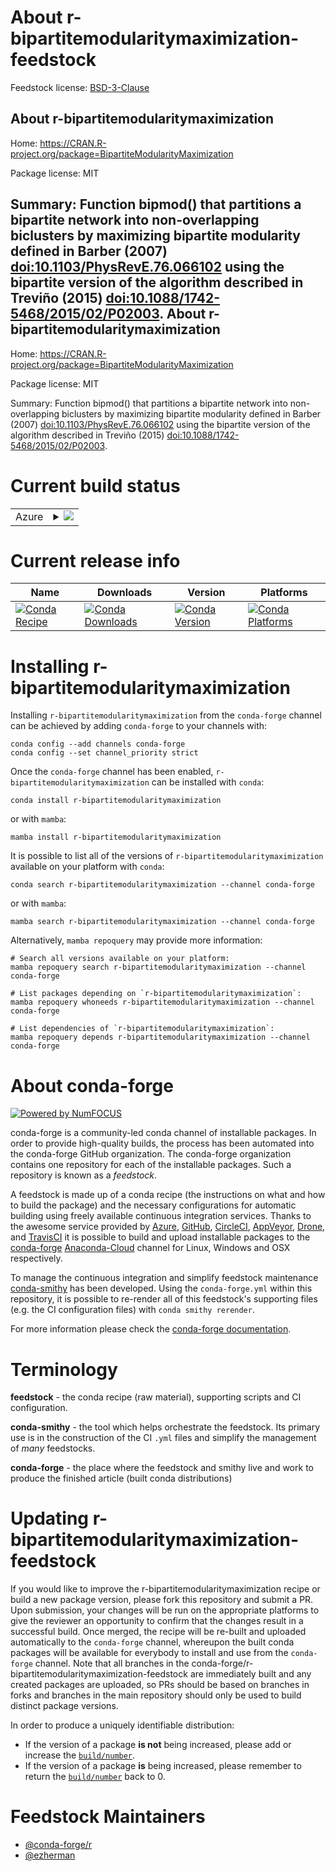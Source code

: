 About r-bipartitemodularitymaximization-feedstock
=================================================

Feedstock license: [BSD-3-Clause](https://github.com/conda-forge/r-bipartitemodularitymaximization-feedstock/blob/main/LICENSE.txt)

About r-bipartitemodularitymaximization
---------------------------------------

Home: https://CRAN.R-project.org/package=BipartiteModularityMaximization

Package license: MIT

Summary: Function bipmod() that partitions a bipartite network into non-overlapping biclusters by maximizing bipartite modularity defined in Barber (2007) <doi:10.1103/PhysRevE.76.066102> using the bipartite version of the algorithm described in Treviño (2015) <doi:10.1088/1742-5468/2015/02/P02003>.
About r-bipartitemodularitymaximization
---------------------------------------

Home: https://CRAN.R-project.org/package=BipartiteModularityMaximization

Package license: MIT

Summary: Function bipmod() that partitions a bipartite network into non-overlapping biclusters by maximizing bipartite modularity defined in Barber (2007) <doi:10.1103/PhysRevE.76.066102> using the bipartite version of the algorithm described in Treviño (2015) <doi:10.1088/1742-5468/2015/02/P02003>.

Current build status
====================


<table>
    
  <tr>
    <td>Azure</td>
    <td>
      <details>
        <summary>
          <a href="https://dev.azure.com/conda-forge/feedstock-builds/_build/latest?definitionId=19157&branchName=main">
            <img src="https://dev.azure.com/conda-forge/feedstock-builds/_apis/build/status/r-bipartitemodularitymaximization-feedstock?branchName=main">
          </a>
        </summary>
        <table>
          <thead><tr><th>Variant</th><th>Status</th></tr></thead>
          <tbody><tr>
              <td>linux_64_r_base4.1</td>
              <td>
                <a href="https://dev.azure.com/conda-forge/feedstock-builds/_build/latest?definitionId=19157&branchName=main">
                  <img src="https://dev.azure.com/conda-forge/feedstock-builds/_apis/build/status/r-bipartitemodularitymaximization-feedstock?branchName=main&jobName=linux&configuration=linux%20linux_64_r_base4.1" alt="variant">
                </a>
              </td>
            </tr><tr>
              <td>linux_64_r_base4.2</td>
              <td>
                <a href="https://dev.azure.com/conda-forge/feedstock-builds/_build/latest?definitionId=19157&branchName=main">
                  <img src="https://dev.azure.com/conda-forge/feedstock-builds/_apis/build/status/r-bipartitemodularitymaximization-feedstock?branchName=main&jobName=linux&configuration=linux%20linux_64_r_base4.2" alt="variant">
                </a>
              </td>
            </tr><tr>
              <td>osx_64_r_base4.1</td>
              <td>
                <a href="https://dev.azure.com/conda-forge/feedstock-builds/_build/latest?definitionId=19157&branchName=main">
                  <img src="https://dev.azure.com/conda-forge/feedstock-builds/_apis/build/status/r-bipartitemodularitymaximization-feedstock?branchName=main&jobName=osx&configuration=osx%20osx_64_r_base4.1" alt="variant">
                </a>
              </td>
            </tr><tr>
              <td>osx_64_r_base4.2</td>
              <td>
                <a href="https://dev.azure.com/conda-forge/feedstock-builds/_build/latest?definitionId=19157&branchName=main">
                  <img src="https://dev.azure.com/conda-forge/feedstock-builds/_apis/build/status/r-bipartitemodularitymaximization-feedstock?branchName=main&jobName=osx&configuration=osx%20osx_64_r_base4.2" alt="variant">
                </a>
              </td>
            </tr><tr>
              <td>win_64</td>
              <td>
                <a href="https://dev.azure.com/conda-forge/feedstock-builds/_build/latest?definitionId=19157&branchName=main">
                  <img src="https://dev.azure.com/conda-forge/feedstock-builds/_apis/build/status/r-bipartitemodularitymaximization-feedstock?branchName=main&jobName=win&configuration=win%20win_64_" alt="variant">
                </a>
              </td>
            </tr>
          </tbody>
        </table>
      </details>
    </td>
  </tr>
</table>

Current release info
====================

| Name | Downloads | Version | Platforms |
| --- | --- | --- | --- |
| [![Conda Recipe](https://img.shields.io/badge/recipe-r--bipartitemodularitymaximization-green.svg)](https://anaconda.org/conda-forge/r-bipartitemodularitymaximization) | [![Conda Downloads](https://img.shields.io/conda/dn/conda-forge/r-bipartitemodularitymaximization.svg)](https://anaconda.org/conda-forge/r-bipartitemodularitymaximization) | [![Conda Version](https://img.shields.io/conda/vn/conda-forge/r-bipartitemodularitymaximization.svg)](https://anaconda.org/conda-forge/r-bipartitemodularitymaximization) | [![Conda Platforms](https://img.shields.io/conda/pn/conda-forge/r-bipartitemodularitymaximization.svg)](https://anaconda.org/conda-forge/r-bipartitemodularitymaximization) |

Installing r-bipartitemodularitymaximization
============================================

Installing `r-bipartitemodularitymaximization` from the `conda-forge` channel can be achieved by adding `conda-forge` to your channels with:

```
conda config --add channels conda-forge
conda config --set channel_priority strict
```

Once the `conda-forge` channel has been enabled, `r-bipartitemodularitymaximization` can be installed with `conda`:

```
conda install r-bipartitemodularitymaximization
```

or with `mamba`:

```
mamba install r-bipartitemodularitymaximization
```

It is possible to list all of the versions of `r-bipartitemodularitymaximization` available on your platform with `conda`:

```
conda search r-bipartitemodularitymaximization --channel conda-forge
```

or with `mamba`:

```
mamba search r-bipartitemodularitymaximization --channel conda-forge
```

Alternatively, `mamba repoquery` may provide more information:

```
# Search all versions available on your platform:
mamba repoquery search r-bipartitemodularitymaximization --channel conda-forge

# List packages depending on `r-bipartitemodularitymaximization`:
mamba repoquery whoneeds r-bipartitemodularitymaximization --channel conda-forge

# List dependencies of `r-bipartitemodularitymaximization`:
mamba repoquery depends r-bipartitemodularitymaximization --channel conda-forge
```


About conda-forge
=================

[![Powered by
NumFOCUS](https://img.shields.io/badge/powered%20by-NumFOCUS-orange.svg?style=flat&colorA=E1523D&colorB=007D8A)](https://numfocus.org)

conda-forge is a community-led conda channel of installable packages.
In order to provide high-quality builds, the process has been automated into the
conda-forge GitHub organization. The conda-forge organization contains one repository
for each of the installable packages. Such a repository is known as a *feedstock*.

A feedstock is made up of a conda recipe (the instructions on what and how to build
the package) and the necessary configurations for automatic building using freely
available continuous integration services. Thanks to the awesome service provided by
[Azure](https://azure.microsoft.com/en-us/services/devops/), [GitHub](https://github.com/),
[CircleCI](https://circleci.com/), [AppVeyor](https://www.appveyor.com/),
[Drone](https://cloud.drone.io/welcome), and [TravisCI](https://travis-ci.com/)
it is possible to build and upload installable packages to the
[conda-forge](https://anaconda.org/conda-forge) [Anaconda-Cloud](https://anaconda.org/)
channel for Linux, Windows and OSX respectively.

To manage the continuous integration and simplify feedstock maintenance
[conda-smithy](https://github.com/conda-forge/conda-smithy) has been developed.
Using the ``conda-forge.yml`` within this repository, it is possible to re-render all of
this feedstock's supporting files (e.g. the CI configuration files) with ``conda smithy rerender``.

For more information please check the [conda-forge documentation](https://conda-forge.org/docs/).

Terminology
===========

**feedstock** - the conda recipe (raw material), supporting scripts and CI configuration.

**conda-smithy** - the tool which helps orchestrate the feedstock.
                   Its primary use is in the construction of the CI ``.yml`` files
                   and simplify the management of *many* feedstocks.

**conda-forge** - the place where the feedstock and smithy live and work to
                  produce the finished article (built conda distributions)


Updating r-bipartitemodularitymaximization-feedstock
====================================================

If you would like to improve the r-bipartitemodularitymaximization recipe or build a new
package version, please fork this repository and submit a PR. Upon submission,
your changes will be run on the appropriate platforms to give the reviewer an
opportunity to confirm that the changes result in a successful build. Once
merged, the recipe will be re-built and uploaded automatically to the
`conda-forge` channel, whereupon the built conda packages will be available for
everybody to install and use from the `conda-forge` channel.
Note that all branches in the conda-forge/r-bipartitemodularitymaximization-feedstock are
immediately built and any created packages are uploaded, so PRs should be based
on branches in forks and branches in the main repository should only be used to
build distinct package versions.

In order to produce a uniquely identifiable distribution:
 * If the version of a package **is not** being increased, please add or increase
   the [``build/number``](https://docs.conda.io/projects/conda-build/en/latest/resources/define-metadata.html#build-number-and-string).
 * If the version of a package **is** being increased, please remember to return
   the [``build/number``](https://docs.conda.io/projects/conda-build/en/latest/resources/define-metadata.html#build-number-and-string)
   back to 0.

Feedstock Maintainers
=====================

* [@conda-forge/r](https://github.com/conda-forge/r/)
* [@ezherman](https://github.com/ezherman/)


